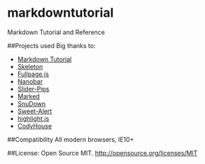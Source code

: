 # markdowntutorial
Markdown Tutorial and Reference

##Projects used
Big thanks to:
- [Markdown Tutorial](http://markdowntutorial.com/)
- [Skeleton](http://getskeleton.com/)
- [Fullpage.js](http://alvarotrigo.com/fullPage/)
- [Nanobar](http://nanobar.micronube.com/)
- [Slider-Pips](https://github.com/simeydotme/jQuery-ui-Slider-Pips/)
- [Marked](https://github.com/chjj/marked)
- [SnuDown](https://github.com/gamefreak/snuownd)
- [Sweet-Alert](https://github.com/t4t5/sweetalert)
- [highlight.js](https://github.com/isagalaev/highlight.js)
- [CodyHouse](http://codyhouse.co)

##Compatibility
All modern browsers, IE10+

##License:
Open Source MIT.
http://opensource.org/licenses/MIT

